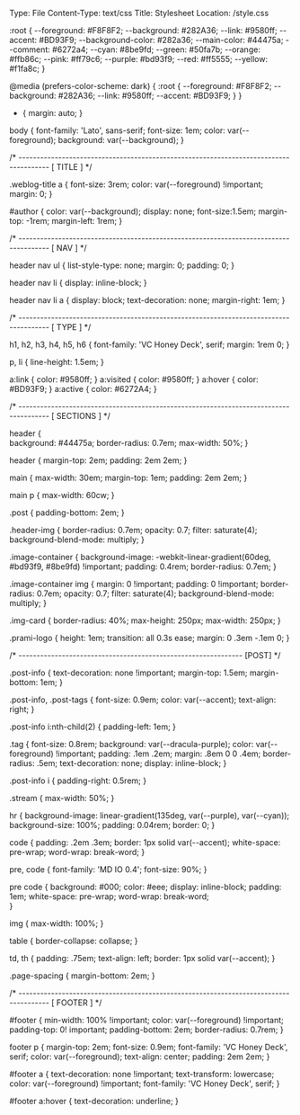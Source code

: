 Type: File
Content-Type: text/css
Title: Stylesheet
Location: /style.css

:root {
	--foreground: #F8F8F2;
	--background: #282A36;
	--link: #9580ff;
	--accent: #BD93F9;
	--background-color: #282a36;
  	--main-color: #44475a;
  	--comment: #6272a4;
  	--cyan: #8be9fd;
  	--green: #50fa7b;
  	--orange: #ffb86c;
  	--pink: #ff79c6;
  	--purple: #bd93f9;
  	--red: #ff5555;
  	--yellow: #f1fa8c;
}

@media (prefers-color-scheme: dark) {
	:root {
	--foreground: #F8F8F2;
	--background: #282A36;
	--link: #9580ff;
	--accent: #BD93F9;
	}
}

* {
	margin: auto;
}

body {
	font-family: 'Lato', sans-serif;
	font-size: 1em;
	color: var(--foreground);
	background: var(--background);
}


/* -------------------------------------------------------------------------------------- [ TITLE ] */

	
.weblog-title a {
	font-size: 3rem;
	color: var(--foreground) !important;
	margin: 0;
}

#author {
	color: var(--background);
	display: none;
	font-size:1.5em;
	margin-top: -1rem;
	margin-left: 1rem;
}

/* -------------------------------------------------------------------------------------- [ NAV ] */

header nav ul {
	list-style-type: none;
	margin: 0;
	padding: 0;
}

header nav li {
	display: inline-block;
}

header nav li a {
	display: block;
	text-decoration: none;
	margin-right: 1em;
}

/* -------------------------------------------------------------------------------------- [ TYPE ] */

h1, h2, h3, h4, h5, h6 {
	font-family: 'VC Honey Deck', serif;
	margin: 1rem 0;
}


p, li {
	line-height: 1.5em;
}


a:link { color: #9580ff; }
a:visited { color: #9580ff; }
a:hover { color: #BD93F9; }
a:active { color: #6272A4; }


/* -------------------------------------------------------------------------------------- [ SECTIONS ] */


header {	
	background: #44475a;
	border-radius: 0.7em;
	max-width: 50%;
}


header {
	margin-top: 2em;
	padding: 2em 2em;
}

main {
    max-width: 30em;
	margin-top: 1em;
	padding: 2em 2em;
}

main p {
    max-width: 60cw;
}

.post {
	padding-bottom: 2em;
}

.header-img {
  border-radius: 0.7em;
  opacity: 0.7;
  filter: saturate(4);
  background-blend-mode: multiply;
}

.image-container {
	background-image: -webkit-linear-gradient(60deg, #bd93f9, #8be9fd) !important;
	padding: 0.4rem;
	border-radius: 0.7em;
 }

.image-container img {
  margin: 0 !important;
  padding: 0 !important;
  border-radius: 0.7em;
  opacity: 0.7;
  filter: saturate(4);
  background-blend-mode: multiply;
}

.img-card {
	border-radius: 40%;
	max-height: 250px;
	max-width: 250px;
}

.prami-logo {
	height: 1em;
	transition: all 0.3s ease;
	margin: 0 .3em -.1em 0;
}

/* -------------------------------------------------------------- [POST] */

.post-info {
    text-decoration: none !important;
	margin-top: 1.5em;
    margin-bottom: 1em;
}

.post-info, .post-tags {
	font-size: 0.9em;
	color: var(--accent);
	text-align: right;
}

.post-info i:nth-child(2) {
	padding-left: 1em;
}

.tag {
	font-size: 0.8rem;
    background: var(--dracula-purple);
	color: var(--foreground) !important;
	padding: .1em .2em;
	margin: .8em 0 0 .4em;
	border-radius: .5em;
	text-decoration: none;
	display: inline-block;
}

.post-info i {
	padding-right: 0.5rem;
}

.stream {
	max-width: 50%;
}

hr {
	background-image: linear-gradient(135deg, var(--purple), var(--cyan));
	background-size: 100%;
	padding: 0.04rem;
	border: 0;
}

code {
	padding: .2em .3em;
	border: 1px solid var(--accent);
	white-space: pre-wrap;
	word-wrap: break-word; 
}

pre, code {
	font-family: 'MD IO 0.4';
	font-size: 90%;
}

pre code {
	background: #000;
	color: #eee;
	display: inline-block;
	padding: 1em;
	white-space: pre-wrap;
	word-wrap: break-word;   
}

img {
	max-width: 100%;
}

table {
	border-collapse: collapse;
}

td, th {
	padding: .75em;
	text-align: left;
	border: 1px solid var(--accent);
}

.page-spacing {
	margin-bottom: 2em;
}

/* -------------------------------------------------------------------------------------- [ FOOTER ] */

#footer {
	min-width: 100% !important;
	color: var(--foreground) !important;
	padding-top: 0! important;
	padding-bottom: 2em;
	border-radius: 0.7rem;
}

footer p {
	margin-top: 2em;
	font-size: 0.9em;
	font-family: 'VC Honey Deck', serif;
	color: var(--foreground);
	text-align: center;
	padding: 2em 2em;
}


#footer a {
    text-decoration: none !important;
	text-transform: lowercase;
	color: var(--foreground) !important;
	font-family: 'VC Honey Deck', serif;
}

#footer a:hover {
	text-decoration: underline;
}